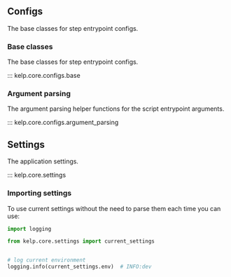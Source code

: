 ## Configs

The base classes for step entrypoint configs.

### Base classes

The base classes for step entrypoint configs.

::: kelp.core.configs.base

### Argument parsing

The argument parsing helper functions for the script entrypoint arguments.

::: kelp.core.configs.argument_parsing

## Settings

The application settings.

::: kelp.core.settings

### Importing settings

To use current settings without the need to parse them each time you can use:

```python
import logging

from kelp.core.settings import current_settings


# log current environment
logging.info(current_settings.env)  # INFO:dev
```
